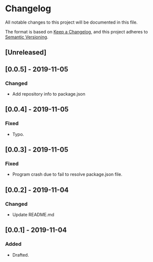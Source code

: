 # Changelog
All notable changes to this project will be documented in this file.

The format is based on [Keep a Changelog](https://keepachangelog.com/en/1.0.0/),
and this project adheres to [Semantic Versioning](https://semver.org/spec/v2.0.0.html).

## [Unreleased]

## [0.0.5] - 2019-11-05
### Changed
- Add repository info to package.json

## [0.0.4] - 2019-11-05
### Fixed
- Typo.

## [0.0.3] - 2019-11-05
### Fixed
- Program crash due to fail to resolve package.json file.

## [0.0.2] - 2019-11-04
### Changed
- Update README.md

## [0.0.1] - 2019-11-04
### Added
- Drafted.
